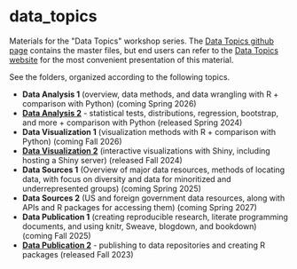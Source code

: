 # data_topics

Materials for the "Data Topics" workshop series.  The [Data Topics github page](https://github.com/ryandata/data_topics) contains the master files, but end users can refer to the [Data Topics website](https://ryanwomack.com/data_topics/) for the most convenient presentation of this material.

See the folders, organized according to the following topics.

- **Data Analysis 1** (overview, data methods, and data wrangling with R + comparison with Python) (coming Spring 2026)
- [**Data Analysis 2**](https://ryanwomack.com/data_topics/data_analysis_2/data_analysis_2.html) - statistical tests, distributions, regression, bootstrap, and more + comparison with Python  (released Spring 2024)
- **Data Visualization 1** (visualization methods with R + comparison with Python) (coming Fall 2026)
- [**Data Visualization 2**](https://ryanwomack.com/data_topics/data_visualization_2/data_visualization_2.html) (interactive visualizations with Shiny, including hosting a Shiny server) (released Fall 2024)
- **Data Sources 1** (Overview of major data resources, methods of locating data, with focus on diversity and data for minoritized and underrepresented groups) (coming Spring 2025)
- **Data Sources 2** (US and foreign government data resources, along with APIs and R packages for accessing them) (coming Spring 2027)
- **Data Publication 1** (creating reproducible research, literate programming documents, and using knitr, Sweave, blogdown, and bookdown) (coming Fall 2025)
- [**Data Publication 2**](https://ryanwomack.com/data_topics/data_publication_2/data_publication_2.html) - publishing to data repositories and creating R packages (released Fall 2023)
